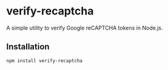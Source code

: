 # verify-recaptcha

A simple utility to verify Google reCAPTCHA tokens in Node.js.

## Installation

```bash
npm install verify-recaptcha
